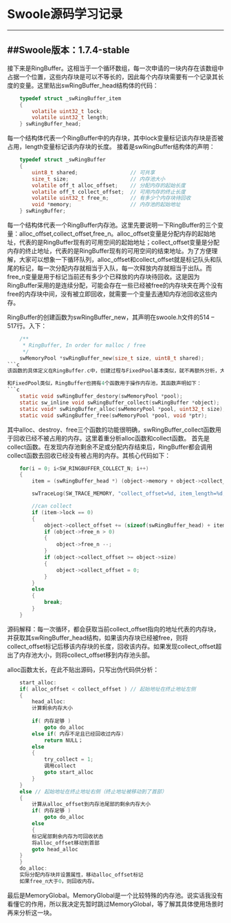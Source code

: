 Swoole源码学习记录
===================
-------------
##Swoole版本：1.7.4-stable
-------------
接下来是RingBuffer。这相当于一个循环数组，每一次申请的一块内存在该数组中占据一个位置，这些内存块是可以不等长的，因此每个内存块需要有一个记录其长度的变量。这里贴出swRingBuffer_head结构体的代码：
```c
    typedef struct _swRingBuffer_item
    {
        volatile uint32_t lock;
        volatile uint32_t length;
    } swRingBuffer_head;
```
每一个结构体代表一个RingBuffer中的内存块，其中lock变量标记该内存块是否被占用，length变量标记该内存块的长度。
接着是swRingBuffer结构体的声明：
```c
    typedef struct _swRingBuffer
    {
        uint8_t shared;                 // 可共享
        size_t size;                    // 内存池大小
        volatile off_t alloc_offset;    // 分配内存的起始长度
        volatile off_t collect_offset;  // 可用内存的终止长度
        volatile uint32_t free_n;       // 有多少个内存块待回收
        void *memory;                   // 内存池的起始地址
    } swRingBuffer;
```
每一个结构体代表一个RingBuffer内存池。这里先要说明一下RingBuffer的三个变量：alloc_offset,collect_offset,free_n。alloc_offset变量是分配内存的起始地址，代表的是RingBuffer现有的可用空间的起始地址；collect_offset变量是分配内存的终止地址，代表的是RingBuffer现有的可用空间的结束地址。为了方便理解，大家可以想象一下循环队列，alloc_offset和collect_offset就是标记队头和队尾的标记，每一次分配内存就相当于入队，每一次释放内存就相当于出队。而free_n变量是用于标记当前还有多少个已释放的内存块待回收。这是因为RingBuffer采用的是连续分配，可能会存在一些已经被free的内存块夹在两个没有free的内存块中间，没有被立即回收，就需要一个变量去通知内存池回收这些内存。

RingBuffer的创建函数为swRingBuffer_new，其声明在swoole.h文件的514 – 517行。入下：
```c
    /**
     * RingBuffer, In order for malloc / free
     */
    swMemoryPool *swRingBuffer_new(size_t size, uint8_t shared);
```c
该函数的具体定义在RingBuffer.c中，创建过程与FixedPool基本类似，就不再额外分析，大家自行阅读源码即可。

和FixedPool类似，RingBuffer也拥有4个函数用于操作内存池，其函数声明如下：
```c
    static void swRingBuffer_destory(swMemoryPool *pool);
    static sw_inline void swRingBuffer_collect(swRingBuffer *object);
    static void* swRingBuffer_alloc(swMemoryPool *pool, uint32_t size);
    static void swRingBuffer_free(swMemoryPool *pool, void *ptr);
```
其中alloc、destroy、free三个函数的功能很明确，swRingBuffer_collect函数用于回收已经不被占用的内存。这里着重分析alloc函数和collect函数。
    首先是collect函数。在发现内存池剩余不足或分配内存结束后，RingBuffer都会调用collect函数去回收已经没有被占用的内存。其核心代码如下：
    
```c
    for(i = 0; i<SW_RINGBUFFER_COLLECT_N; i++)
    {
        item = (swRingBuffer_head *) (object->memory + object->collect_offset);

        swTraceLog(SW_TRACE_MEMORY, "collect_offset=%d, item_length=%d, lock=%d", object->collect_offset, item->length, item->lock);

        //can collect
        if (item->lock == 0)
        {
            object->collect_offset += (sizeof(swRingBuffer_head) + item->length);
            if (object->free_n > 0)
            {
                object->free_n --;
            }
            if (object->collect_offset >= object->size)
            {
                object->collect_offset = 0;
            }
        }
        else
        {
            break;
        }
    }
```
源码解释：每一次循环，都会获取当前collect_offset指向的地址代表的内存块，并获取其swRingBuffer_head结构，如果该内存块已经被free，则将collect_offset标记后移该内存块的长度，回收该内存。如果发现collect_offset超出了内存池大小，则将collect_offset移到内存池头部。

alloc函数太长，在此不贴出源码，只写出伪代码供分析：
```c
    start_alloc:
    if( alloc_offset < collect_offset ) // 起始地址在终止地址左侧
    {
        head_alloc: 
        计算剩余内存大小
        
        if( 内存足够 )
            goto do_alloc
        else if( 内存不足且已经回收过内存)
            return NULL；
        else
        {
            try_collect = 1;
            调用collect
            goto start_alloc
        }
    }
    else // 起始地址在终止地址右侧（终止地址被移动到了首部）
    {
        计算从alloc_offset到内存池尾部的剩余内存大小
        if( 内存足够 )
            goto do_alloc
        else
        {
        标记尾部剩余内存为可回收状态
        将alloc_offset移动到首部
        goto head_alloc
    }
    }
    do_alloc:
    实际分配内存块并设置属性，移动alloc_offset标记
    如果free_n大于0，则回收内存。
```
最后是MemoryGlobal。MemoryGlobal是一个比较特殊的内存池。说实话我没有看懂它的作用，所以我决定先暂时跳过MemoryGlobal，等了解其具体使用场景时再来分析这一块。
